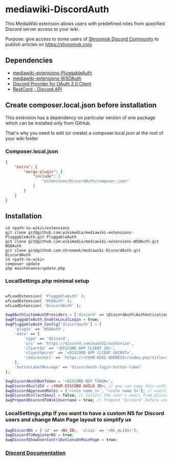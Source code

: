 # mediawiki-DiscordAuth
This MediaWiki extension allows users with predefined roles from specified Discord server access to your wiki.

Purpose: give access to some users of [Shroomok Discord Community](https://discord.com/invite/ngKhQDmymD) to publish articles on https://shroomok.com

## Dependencies

* [mediawiki-extensions-PluggableAuth](https://github.com/wikimedia/mediawiki-extensions-PluggableAuth)
* [mediawiki-extensions-WSOAuth](https://github.com/wikimedia/mediawiki-extensions-WSOAuth)
* [Discord Provider for OAuth 2.0 Client](https://github.com/wohali/oauth2-discord-new)
* [RestCord - Discord API](https://github.com/restcord/restcord)

## Create composer.local.json before installation
This extension has a dependency on particular version of one package which can be installed only from GitHub.

That's why you need to edit (or create) a composer.local.json at the root of your wiki folder

### Composer.local.json
```json
{
	"extra": {
		"merge-plugin": {
			"include": [
				"extensions/DiscordAuth/composer.json"
			]
		}
	}
}
```

## Installation
```
cd <path-to-wiki>/extensions
git clone git@github.com:wikimedia/mediawiki-extensions-PluggableAuth.git PluggableAuth
git clone git@github.com:wikimedia/mediawiki-extensions-WSOAuth.git WSOAuth
git clone git@github.com:shroomok/mediawiki-DiscordAuth.git DiscordAuth
cd <path-to-wiki>
composer update
php maintenance/update.php
```


### LocalSettings.php minimal setup
```php

wfLoadExtension( 'PluggableAuth' );
wfLoadExtension( 'WSOAuth' );
wfLoadExtension( 'DiscordAuth' );

$wgOAuthCustomAuthProviders = ['discord' => \DiscordAuth\AuthenticationProvider\DiscordAuth::class];
$wgPluggableAuth_EnableLocalLogin = true;
$wgPluggableAuth_Config['discordauth'] = [
    'plugin' => 'WSOAuth',
    'data' => [
        'type' => 'discord',
        'uri' => 'https://discord.com/oauth2/authorize',
        'clientId' => '<DISCORD APP CLIENT ID>',
        'clientSecret' => '<DISCORD APP CLIENT SECRET>',
        'redirectUri' => 'https://<YOUR-WIKI-ADDRESS>/index.php?title=Special:PluggableAuthLogin'
    ],
    'buttonLabelMessage' => 'discordauth-login-button-label'
];

$wgDiscordAuthBotToken = '<DISCORD BOT TOKEN>';
$wgDiscordGuildId = <YOUR DISCORD GUILD ID>; // you can copy this within Discord app interface
$wgDiscordApprovedRoles = ['<role name 1>', '<role name 2>']; // users only with the specified roles will be able to login
$wgDiscordCollectEmail = false; // Collect the user's email from Discord and use it when creating their wiki account
$wgPrependDiscordToWikiUsername = true; // Prepend "Discord" before usernames to distinguish them from locally created users (e.g. "Discord-User123" instead of User123)
```

### LocalSettings.php If you want to have a custom NS for Discord users and change Main Page layout to simplify ux

```php
$wgDiscordNS = ['id' => <NS_ID>, 'alias' => '<NS_ALIAS>'];
$wgDiscordToRegisterNS = true;
$wgDiscordShowUserContributionsOnMainPage = true;
```

### [Discord Documentation](https://discord.com/developers/docs/intro)
